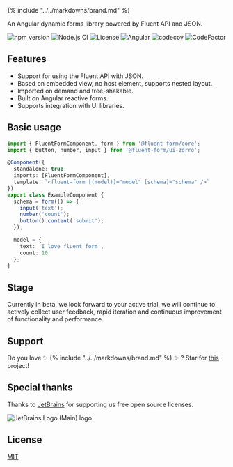 <div class="text-center mt-8">
  <div class="text-6xl">
    {% include "../../markdowns/brand.md" %}
  </div>

  An Angular dynamic forms library powered by Fluent API and JSON.

  ![npm version](https://img.shields.io/npm/v/ngx-fluent-form/latest.svg)
  ![Node.js CI](https://github.com/fluent-form/fluent-form/workflows/Node.js%20CI/badge.svg)
  ![License](https://img.shields.io/badge/License-MIT-blue.svg)
  ![Angular](https://img.shields.io/badge/Build%20with-Angular%20CLI-red?logo=angular)
  ![codecov](https://codecov.io/gh/fluent-form/fluent-form/branch/main/graph/badge.svg?token=070GEU44U0)
  ![CodeFactor](https://www.codefactor.io/repository/github/fluent-form/fluent-form/badge)
</div>

## Features

- Support for using the Fluent API with JSON.
- Based on embedded view, no host element, supports nested layout.
- Imported on demand and tree-shakable.
- Built on Angular reactive forms.
- Supports integration with UI libraries.

## Basic usage

```ts
import { FluentFormComponent, form } from '@fluent-form/core';
import { button, number, input } from '@fluent-form/ui-zorro';

@Component({
  standalone: true,
  imports: [FluentFormComponent],
  template: `<fluent-form [(model)]="model" [schema]="schema" />`
})
export class ExampleComponent {
  schema = form(() => {
    input('text');
    number('count');
    button().content('submit');
  });

  model = {
    text: 'I love fluent form',
    count: 10
  };
}
```

## Stage

Currently in beta, we look forward to your active trial, we will continue to actively collect user feedback, rapid iteration and continuous improvement of functionality and performance.

## Support

Do you love ✨ {% include "../../markdowns/brand.md" %} ✨ ? Star for [this](https://github.com/fluent-form/fluent-form) project!

##  Special thanks

Thanks to [JetBrains](https://www.jetbrains.com/?from=fluent-form) for supporting us free open source licenses.

![JetBrains Logo (Main) logo](https://resources.jetbrains.com/storage/products/company/brand/logos/jb_beam.svg)

## License

[MIT](https://github.com/fluent-form/fluent-form/blob/main/LICENSE)
